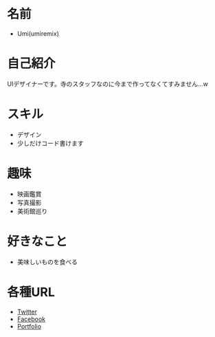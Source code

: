 # 名前
 * Umi(umiremix)

# 自己紹介

UIデザイナーです。寺のスタッフなのに今まで作ってなくてすみません…w

# スキル
 * デザイン
 * 少しだけコード書けます

# 趣味
 * 映画鑑賞
 * 写真撮影
 * 美術館巡り

# 好きなこと
 * 美味しいものを食べる

# 各種URL
 * [Twitter](https://twitter.com/umiremix)
 * [Facebook]()
 * [Portfolio](http://umiremix.com/)
